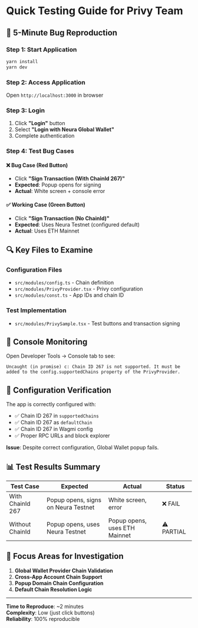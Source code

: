 # Quick Testing Guide for Privy Team

## 🚀 5-Minute Bug Reproduction

### Step 1: Start Application
```bash
yarn install
yarn dev
```

### Step 2: Access Application
Open `http://localhost:3000` in browser

### Step 3: Login
1. Click **"Login"** button
2. Select **"Login with Neura Global Wallet"**
3. Complete authentication

### Step 4: Test Bug Cases

#### ❌ Bug Case (Red Button)
- Click **"Sign Transaction (With ChainId 267)"**
- **Expected**: Popup opens for signing
- **Actual**: White screen + console error

#### ✅ Working Case (Green Button)  
- Click **"Sign Transaction (No ChainId)"**
- **Expected**: Uses Neura Testnet (configured default)
- **Actual**: Uses ETH Mainnet

## 🔍 Key Files to Examine

### Configuration Files
- `src/modules/config.ts` - Chain definition
- `src/modules/PrivyProvider.tsx` - Privy configuration
- `src/modules/const.ts` - App IDs and chain ID

### Test Implementation
- `src/modules/PrivySample.tsx` - Test buttons and transaction signing

## 🎯 Console Monitoring

Open Developer Tools → Console tab to see:
```
Uncaught (in promise) c: Chain ID 267 is not supported. It must be added to the config.supportedChains property of the PrivyProvider.
```

## 🔧 Configuration Verification

The app is correctly configured with:
- ✅ Chain ID 267 in `supportedChains`
- ✅ Chain ID 267 as `defaultChain`  
- ✅ Chain ID 267 in Wagmi config
- ✅ Proper RPC URLs and block explorer

**Issue**: Despite correct configuration, Global Wallet popup fails.

## 📊 Test Results Summary

| Test Case | Expected | Actual | Status |
|-----------|----------|--------|---------|
| With ChainId 267 | Popup opens, signs on Neura Testnet | White screen, error | ❌ FAIL |
| Without ChainId | Popup opens, uses Neura Testnet | Popup opens, uses ETH Mainnet | ⚠️ PARTIAL |

## 🎯 Focus Areas for Investigation

1. **Global Wallet Provider Chain Validation**
2. **Cross-App Account Chain Support**  
3. **Popup Domain Chain Configuration**
4. **Default Chain Resolution Logic**

---

**Time to Reproduce**: ~2 minutes  
**Complexity**: Low (just click buttons)  
**Reliability**: 100% reproducible
